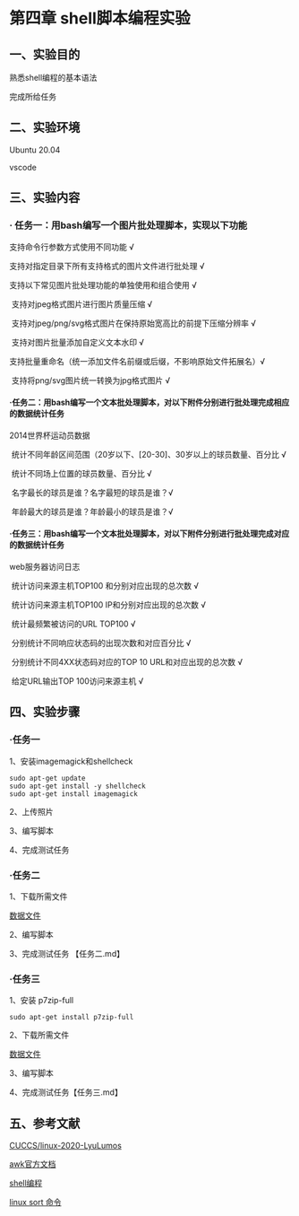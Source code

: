 # 第四章 shell脚本编程实验

## 一、实验目的

熟悉shell编程的基本语法

完成所给任务

## 二、实验环境

Ubuntu 20.04

vscode

## 三、实验内容

### · 任务一：用bash编写一个图片批处理脚本，实现以下功能

支持命令行参数方式使用不同功能  √

支持对指定目录下所有支持格式的图片文件进行批处理 √

支持以下常见图片批处理功能的单独使用和组合使用 √

​    支持对jpeg格式图片进行图片质量压缩 √

​    支持对jpeg/png/svg格式图片在保持原始宽高比的前提下压缩分辨率 √

​    支持对图片批量添加自定义文本水印 √

​    支持批量重命名（统一添加文件名前缀或后缀，不影响原始文件拓展名）√

​    支持将png/svg图片统一转换为jpg格式图片 √

#### ·任务二：用bash编写一个文本批处理脚本，对以下附件分别进行批处理完成相应的数据统计任务

2014世界杯运动员数据

​    统计不同年龄区间范围（20岁以下、[20-30]、30岁以上的球员数量、百分比 √

​    统计不同场上位置的球员数量、百分比 √

​    名字最长的球员是谁？名字最短的球员是谁？√

​    年龄最大的球员是谁？年龄最小的球员是谁？√

#### ·任务三：用bash编写一个文本批处理脚本，对以下附件分别进行批处理完成对应的数据统计任务

web服务器访问日志

​    统计访问来源主机TOP100 和分别对应出现的总次数 √

​    统计访问来源主机TOP100 IP和分别对应出现的总次数 √

​    统计最频繁被访问的URL TOP100 √

​    分别统计不同响应状态码的出现次数和对应百分比 √

​    分别统计不同4XX状态码对应的TOP 10 URL和对应出现的总次数 √

​    给定URL输出TOP 100访问来源主机 √

## 四、实验步骤

### ·任务一

1、安装imagemagick和shellcheck

```
sudo apt-get update
sudo apt-get install -y shellcheck
sudo apt-get install imagemagick
```

2、上传照片

3、编写脚本

4、完成测试任务

### ·任务二

1、下载所需文件

 [数据文件]( https://c4pr1c3.gitee.io/linuxsysadmin/exp/chap0x04/worldcupplayerinfo.tsv)

2、编写脚本

3、完成测试任务 【任务二.md】

### ·任务三

1、安装 p7zip-full

```
sudo apt-get install p7zip-full
```

2、下载所需文件

[数据文件](https://c4pr1c3.gitee.io/linuxsysadmin/exp/chap0x04/worldcupplayerinfo.tsv)

3、编写脚本

4、完成测试任务【任务三.md】

## 五、参考文献

[CUCCS/linux-2020-LyuLumos](https://github.com/CUCCS/linux-2020-LyuLumos)

[awk官方文档](https://www.gnu.org/software/gawk/manual/html_node/History.html#History)

[shell编程](https://www.runoob.com/linux/linux-shell.html)

[linux sort 命令](https://www.runoob.com/linux/linux-comm-sort.html)

